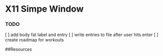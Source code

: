 # X11 Simpe Window


### TODO
[ ] add body fat label and entry
[ ] write entries to file after user hits enter
[ ] create roadmap for workouts
	
##Resources

